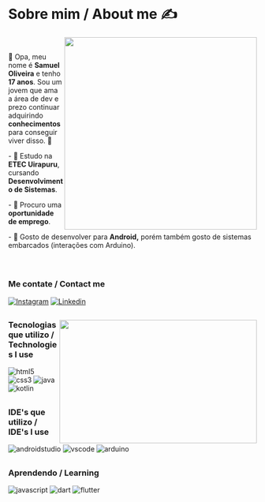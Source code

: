 <br>
 
# Sobre mim / About me ✍

<img align="right" width="390px" src="https://github.com/user-attachments/assets/3162a04f-92ac-40f3-9211-e951a8b765c2" />

<br>

 👋  Opa, meu nome é **Samuel Oliveira** e tenho **17 anos**. Sou um jovem que ama a área de dev e prezo continuar adquirindo **conhecimentos** para conseguir viver disso.  🧠

<p align="left"> -  🎒 Estudo na <b>ETEC Uirapuru</b>, cursando <b>Desenvolvimento de Sistemas</b>. </p>
<p align="left"> -  💪 Procuro uma <b>oportunidade de emprego</b>. </p>
<p align="left"> -  📱 Gosto de desenvolver para <b>Android,</b> porém também gosto de sistemas embarcados (interações com Arduino). </p>

<br>

##

### Me contate / Contact me
 
[![Instagram](https://img.shields.io/badge/Instagram-323330?style=for-the-badge&logo=instagram&logoColor=ff0000)](https://instagram.com/samaelvhs)
[![Linkedin](https://img.shields.io/badge/LinkedIn-323330?style=for-the-badge&logo=linkedin&logoColor=ff0000)](https://www.linkedin.com/in/33-samuel-oliveira/?trk=opento_sprofile_goalscard)



##

<img align="right" width="400px" height="250px" src="https://github-readme-stats.vercel.app/api/top-langs/?username=33samael&layout=compact&theme=github_dark&title_color=ffffff&hide_border=true" />

### Tecnologias que utilizo / Technologies I use

![html5](https://img.shields.io/badge/HTML5-323330?style=for-the-badge&logo=html5&logoColor=E34F26)
![css3](https://img.shields.io/badge/CSS3-323330?style=for-the-badge&logo=css3&logoColor=1572B6)
![java](https://img.shields.io/badge/Java-323330?style=for-the-badge&logo=openjdk&logoColor=ED8B00)
![kotlin](https://img.shields.io/badge/Kotlin-323330?&style=for-the-badge&logo=kotlin&logoColor=0095D5)

##

### IDE's que utilizo / IDE's I use

![androidstudio](https://img.shields.io/badge/Android_Studio-323330?style=for-the-badge&logo=android-studio&logoColor=0a9b10)
![vscode](https://img.shields.io/badge/Visual_Studio_Code-323330?style=for-the-badge&logo=visual%20studio%20code&logoColor=white)
![arduino](https://img.shields.io/badge/Arduino_IDE-323330?style=for-the-badge&logo=arduino&logoColor=00979d)


##

### Aprendendo / Learning

![javascript](https://img.shields.io/badge/JavaScript-323330?style=for-the-badge&logo=javascript&logoColor=F7DF1E)
![dart](https://img.shields.io/badge/Dart-323330?style=for-the-badge&logo=dart&logoColor=04599c)
![flutter](https://img.shields.io/badge/Flutter-323330?style=for-the-badge&logo=flutter&logoColor=5ac7f8)

##


